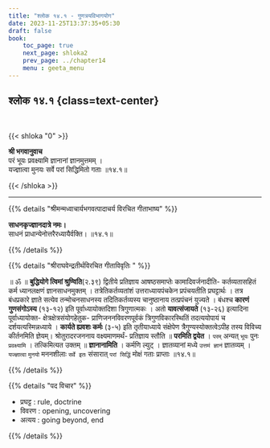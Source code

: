 ```yaml
---
title: "श्लोक १४.१ - गुणत्रयविभागयोग"
date: 2023-11-25T13:37:35+05:30
draft: false
book:
    toc_page: true
    next_page: shloka2
    prev_page: ../chapter14
    menu : geeta_menu
---
```




## श्लोक १४.१ {class=text-center}

<br/>

{{< shloka  "0"  >}}

**श्री भगवानुवाच**    
परं भूयः प्रवक्ष्यामि ज्ञानानां ज्ञानमुत्तमम् ।   
यज्ज्ञात्वा मुनयः सर्वे परां सिद्धिमितो गताः ॥१४.१॥

{{< /shloka >}}

---


{{% details "श्रीमन्मध्वाचार्यभगवत्पादाचर्य विरचित  गीताभाष्य" %}}

**साधनकृज्ज्ञानदात्रे नमः।**  
साधनं प्राधान्येनोत्तरैरध्यायैर्वक्ति। ॥१४.१॥

{{% /details %}}



{{% details "श्रीराघवेन्द्रतीर्थविरचित गीताविवृतिः " %}}

॥ ॐ ॥ **बुद्धियोगे त्विमां श्रुण्विति**(२.३९) 
द्वितीये प्रतिज्ञाय आषष्ठसमाप्तेः 
कामादिवर्जनादीति- कर्तव्यतासहितं कर्म ध्यानलक्षणं 
ज्ञानसाधनमुक्तम्‌ । तत्रेतिकर्तव्यतांशं उत्तराध्यायपंचकेन 
प्रपंचयतीति  प्रघट्टार्थः । तत्र
बंधप्रकारे ज्ञाते सत्येव तन्मोचनसाधनस्य तदितिकर्तव्यस्य 
चानुष्ठानाय तत्प्रपंचनं युज्यते । 
बंधश्च **कारणं गुणसंगोऽस्य** (१३-१२) इति 
पूर्वाध्यायोक्तदिशा त्रिगुणात्मकः । अतो 
**यावत्संजायते** (१३-२६) इत्यादिना 
पूर्वाध्यायोक्त- क्षेत्रक्षेत्रसंयोगहेतुक- 
प्राणिजननविवरणपूर्वकं त्रिगुणविकारस्थितिं 
तदत्ययोपायं च दर्शयत्यस्मिन्नध्याये । 
**कार्यते ह्यवशः कर्मः** (३-५) इति 
तृतीयाध्याये संक्षेपेण त्रैगुण्यस्योक्तत्वेऽपीह तस्य 
विविच्य कीर्तनमिति ज्ञेयम्‌। 
श्रोतुरादरजननाय वक्ष्यमाणमर्थं- प्रतिज्ञाय स्तौति 
॥ **परमिति द्वयेत** । `परम्` अन्यत् `भूयः` 
पुनः `प्रवक्ष्यामि` । तत्किमित्यत उक्तम्‌ ॥ **ज्ञानानामिति** । 
कर्मणि ल्युट्‌ । ज्ञातव्यानां मध्ये `उत्तमं ज्ञानं` 
ज्ञातव्यम्‌ ।  `यज्ज्ञात्वा` `मुनयो` मननशीलाः `सर्वे इतः` 
संसारात् `परां सिद्धिं` मोक्षं गताः प्राप्ताः ॥१४.१॥


{{% /details %}}



{{% details "पद विचार" %}}

- प्रघट्ट : rule, doctrine
- विवरण : opening, uncovering
- अत्यय : going beyond, end

{{% /details %}}
